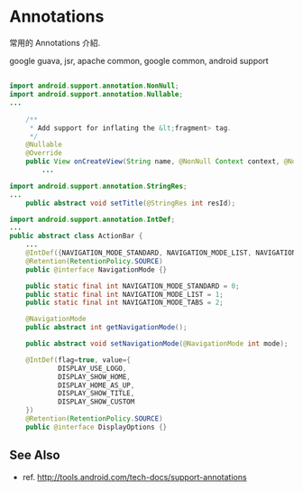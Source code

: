 # Annotations

常用的 Annotations 介紹.

google guava, jsr, apache common, google common, android support

##

```java
import android.support.annotation.NonNull;
import android.support.annotation.Nullable;
...
    
    /**
     * Add support for inflating the &lt;fragment> tag.
     */
    @Nullable
    @Override
    public View onCreateView(String name, @NonNull Context context, @NonNull AttributeSet attrs) {
        ...
```

```java
import android.support.annotation.StringRes;
...
    public abstract void setTitle(@StringRes int resId);
```

```java
import android.support.annotation.IntDef;
...
public abstract class ActionBar {
    ...
    @IntDef({NAVIGATION_MODE_STANDARD, NAVIGATION_MODE_LIST, NAVIGATION_MODE_TABS})
    @Retention(RetentionPolicy.SOURCE)
    public @interface NavigationMode {}

    public static final int NAVIGATION_MODE_STANDARD = 0;
    public static final int NAVIGATION_MODE_LIST = 1;
    public static final int NAVIGATION_MODE_TABS = 2;

    @NavigationMode
    public abstract int getNavigationMode();

    public abstract void setNavigationMode(@NavigationMode int mode);
```

```java
    @IntDef(flag=true, value={
            DISPLAY_USE_LOGO,
            DISPLAY_SHOW_HOME,
            DISPLAY_HOME_AS_UP,
            DISPLAY_SHOW_TITLE,
            DISPLAY_SHOW_CUSTOM
    })
    @Retention(RetentionPolicy.SOURCE)
    public @interface DisplayOptions {}
```
## See Also

* ref. http://tools.android.com/tech-docs/support-annotations